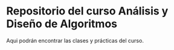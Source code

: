 # Repositorio del curso Análisis y Diseño de Algoritmos

Aqui podrán encontrar las clases y prácticas del curso. 